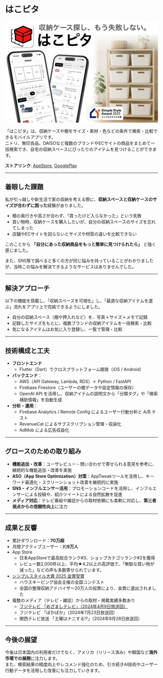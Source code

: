 # はこピタ

![link](assets/hakopita_image.png)
<!-- <img src="assets/hakopita_image.png" alt="はこピタアプリの画像" width="800"> -->

「はこピタ」は、収納ケースや棚をサイズ・素材・色などの条件で検索・比較できるモバイルアプリです。  
ニトリ、無印良品、DAISOなど複数のブランドやECサイトの商品をまとめて一括検索でき、自宅の収納スペースにぴったりのアイテムを見つけることができます。

**ストアリンク**: [AppStore](https://apps.apple.com/jp/app/id1644135792), [GooglePlay](https://play.google.com/store/apps/details?id=net.ddns.rtapps.hako_pita)

---

## 着眼した課題

私が引っ越しや新生活で家の収納を考える際に、**収納スペースと収納ケースのサイズが合わずに困った**経験がありました。
- 棚の奥行きや高さが合わず、「買ったけど入らなかった」という失敗
- 買い物時、収納ケースを購入したいが、自分の収納スペースのサイズを忘れてしまった
- 店舗やECサイトを回らないとサイズや材質の違いを比較できない

このことから **「自分にあった収納商品をもっと簡単に見つけられたら」** と強く感じました。

また、SNS等で調べると多くの方が同じ悩みを持っていることがわかりましたが、当時この悩みを解決できるようなサービスはありませんでした。

---

## 解決アプローチ

以下の機能を搭載し、「収納スペースを可視化」し、「最適な収納アイテムを選ぶ」流れをアプリ上で完結できるようにしました。
- 自分の収納スペース（棚や押入れなど）を、写真＋サイズ＋メモで記録
- 記録したサイズをもとに、複数ブランドの収納アイテムを一括検索・比較
- 気になるアイテムはお気に入り登録し、一覧で管理・比較

---

## 技術構成と工夫

- **フロントエンド**
  - Flutter（Dart）でクロスプラットフォーム開発（iOS / Android）
- **バックエンド**：
  - AWS（API Gateway, Lambda, RDS）＋ Python / FastAPI
  - Firebase Firestore（ユーザーの棚データや設定情報の保存）
  - OpenAI API を活用し、収納アイテムの説明文から「分類タグ」や「検索補助情報」を自動生成
- **分析・運用**：
  - Firebase Analytics / Remote Config によるユーザー行動分析と A/B テスト
  - RevenueCat によるサブスクリプション管理・収益化
  - AdMob による広告収益化

---

## グロースのための取り組み

- **機能追加・改善**：ユーザレビュー・問い合わせで寄せられる意見を参考に、継続的な機能追加・改善を実施
- **ASO（App Store Optimization）対策**：AppTweakツールを活用し、キーワード最適化・スクリーンショット改善を継続的に実施
- **SNS・インフルエンサー活用**：プロモーションコードを活用し、インフルエンサーによる投稿や、紹介ツイートによる自然拡散を促進
- **メディア対応**：テレビ番組や雑誌からの取材依頼にも柔軟に対応し、**第三者視点からの信頼性向上**に注力

---

## 成果と反響

- 累計ダウンロード：**70万超**
- 月間アクティブユーザー：約**9万人**
- App Store
  - 日本AppStoreで最高総合ランク#3、ショップカテゴリランク#2を獲得
  - レビュー数2,000件以上、平均★4.2以上の高評価で、「無駄な買い物が減った」などの声も多数寄せられています。
- [シンプルスタイル大賞 2025 金賞受賞](https://housekeeping.or.jp/simple_style/simplestyle-2025/)
  - ハウスキーピング協会主催の全国コンテスト
  - 全国の整理収納アドバイザー20万人の投票により、金賞に選出されました
- 複数のメディア（テレビ・雑誌）からの取材・掲載実績多数あり
  - [フジテレビ 「めざましテレビ」（2024年4月9日放送回）](https://mezamashi.media/articles/-/6928)
  - フジテレビ 「ぽかぽか」（2024年7月23日放送回）
  - 関西テレビ放送 「土曜はナニする⁉」（2024年9月28日放送回）

---

## 今後の展望

今後は日本国内の利用者だけでなく、アメリカ（リリース済み）や韓国など**海外市場での展開**に注力します。  
また、検索結果の精度向上やレコメンド強化のため、引き続きAI技術やユーザー行動データを活用した改善にも注力していきます。
